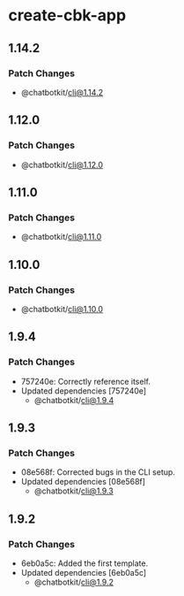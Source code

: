 # create-cbk-app

## 1.14.2

### Patch Changes

- @chatbotkit/cli@1.14.2

## 1.12.0

### Patch Changes

- @chatbotkit/cli@1.12.0

## 1.11.0

### Patch Changes

- @chatbotkit/cli@1.11.0

## 1.10.0

### Patch Changes

- @chatbotkit/cli@1.10.0

## 1.9.4

### Patch Changes

- 757240e: Correctly reference itself.
- Updated dependencies [757240e]
  - @chatbotkit/cli@1.9.4

## 1.9.3

### Patch Changes

- 08e568f: Corrected bugs in the CLI setup.
- Updated dependencies [08e568f]
  - @chatbotkit/cli@1.9.3

## 1.9.2

### Patch Changes

- 6eb0a5c: Added the first template.
- Updated dependencies [6eb0a5c]
  - @chatbotkit/cli@1.9.2

